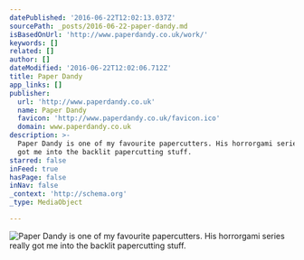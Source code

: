 ```yaml
---
datePublished: '2016-06-22T12:02:13.037Z'
sourcePath: _posts/2016-06-22-paper-dandy.md
isBasedOnUrl: 'http://www.paperdandy.co.uk/work/'
keywords: []
related: []
author: []
dateModified: '2016-06-22T12:02:06.712Z'
title: Paper Dandy
app_links: []
publisher:
  url: 'http://www.paperdandy.co.uk'
  name: Paper Dandy
  favicon: 'http://www.paperdandy.co.uk/favicon.ico'
  domain: www.paperdandy.co.uk
description: >-
  Paper Dandy is one of my favourite papercutters. His horrorgami series really
  got me into the backlit papercutting stuff.
starred: false
inFeed: true
hasPage: false
inNav: false
_context: 'http://schema.org'
_type: MediaObject

---
```

![Paper Dandy is one of my favourite papercutters. His horrorgami series really got me into the backlit papercutting stuff.](https://the-grid-user-content.s3-us-west-2.amazonaws.com/14141d44-afec-4639-9408-0a5492dcf696.jpg)